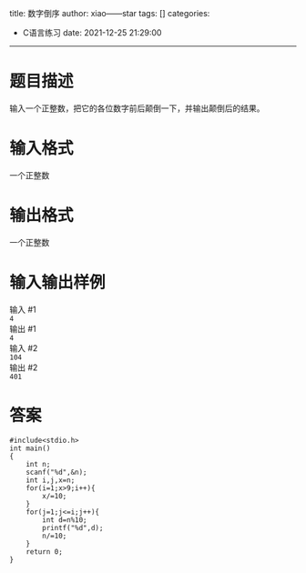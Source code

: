 title: 数字倒序
author: xiao——star
tags: []
categories:
  - C语言练习
date: 2021-12-25 21:29:00
---
# 题目描述
输入一个正整数，把它的各位数字前后颠倒一下，并输出颠倒后的结果。

# 输入格式
一个正整数

# 输出格式
一个正整数

# 输入输出样例
输入 #1  
`4`  
输出 #1  
`4`  
输入 #2  
`104`  
输出 #2  
`401`  
# 答案
    #include<stdio.h>
    int main()
    {
        int n;
        scanf("%d",&n);
        int i,j,x=n;
        for(i=1;x>9;i++){
            x/=10;
        }
        for(j=1;j<=i;j++){
            int d=n%10;
            printf("%d",d); 
            n/=10;
        }
        return 0;
    }